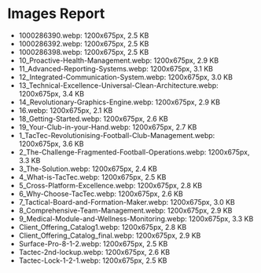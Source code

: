 # Images Report

- 1000286390.webp: 1200x675px, 2.5 KB
- 1000286392.webp: 1200x675px, 2.5 KB
- 1000286398.webp: 1200x675px, 2.5 KB
- 10_Proactive-Health-Management.webp: 1200x675px, 2.9 KB
- 11_Advanced-Reporting-Systems.webp: 1200x675px, 3.1 KB
- 12_Integrated-Communication-System.webp: 1200x675px, 3.0 KB
- 13_Technical-Excellence-Universal-Clean-Architecture.webp: 1200x675px, 3.4 KB
- 14_Revolutionary-Graphics-Engine.webp: 1200x675px, 2.9 KB
- 16.webp: 1200x675px, 2.1 KB
- 18_Getting-Started.webp: 1200x675px, 2.6 KB
- 19_Your-Club-in-your-Hand.webp: 1200x675px, 2.7 KB
- 1_TacTec-Revolutionising-Football-Club-Management.webp: 1200x675px, 3.6 KB
- 2_The-Challenge-Fragmented-Football-Operations.webp: 1200x675px, 3.3 KB
- 3_The-Solution.webp: 1200x675px, 2.4 KB
- 4_What-is-TacTec.webp: 1200x675px, 2.5 KB
- 5_Cross-Platform-Excellence.webp: 1200x675px, 2.8 KB
- 6_Why-Choose-TacTec.webp: 1200x675px, 2.6 KB
- 7_Tactical-Board-and-Formation-Maker.webp: 1200x675px, 3.0 KB
- 8_Comprehensive-Team-Management.webp: 1200x675px, 2.9 KB
- 9_Medical-Module-and-Wellness-Monitoring.webp: 1200x675px, 3.3 KB
- Client_Offering_Catalog1.webp: 1200x675px, 2.8 KB
- Client_Offering_Catalog_final.webp: 1200x675px, 2.9 KB
- Surface-Pro-8-1-2.webp: 1200x675px, 2.5 KB
- Tactec-2nd-lockup.webp: 1200x675px, 2.6 KB
- Tactec-Lock-1-2-1.webp: 1200x675px, 2.5 KB